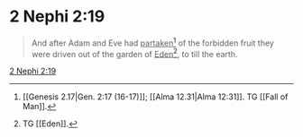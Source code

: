 # 2 Nephi 2:19

> And after Adam and Eve had <u>partaken</u>[^a] of the forbidden fruit they were driven out of the garden of <u>Eden</u>[^b], to till the earth.

[2 Nephi 2:19](https://www.churchofjesuschrist.org/study/scriptures/bofm/2-ne/2?lang=eng&id=p19#p19)


[^a]: [[Genesis 2.17|Gen. 2:17 (16-17)]]; [[Alma 12.31|Alma 12:31]]. TG [[Fall of Man]].
[^b]: TG [[Eden]].
